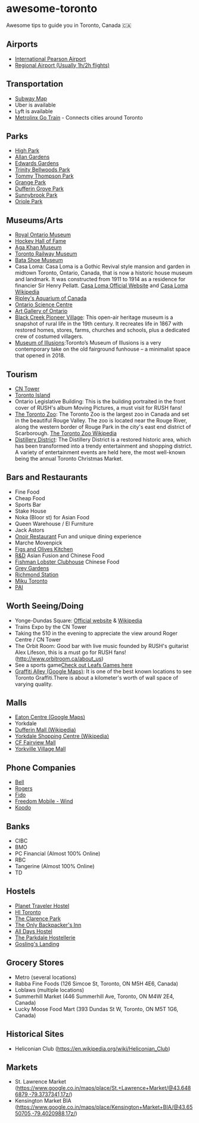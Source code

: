 ﻿# awesome-toronto
Awesome tips to guide you in Toronto, Canada 🇨🇦

## Airports
- [International Pearson Airport](https://www.torontopearson.com/)
- [Regional Airport (Usually 1h/2h flights)](https://www.portstoronto.com/)

## Transportation
- [Subway Map](http://www.ttc.ca/Subway/interactive_map/interactive_map.jsp#)
- Uber is available
- Lyft is available
- [Metrolinx Go Train](http://www.metrolinx.com/en/) - Connects cities around Toronto

## Parks
- [High Park](http://www.highparktoronto.com/)
- [Allan Gardens](https://www.toronto.ca/data/parks/prd/facilities/complex/41/index.html)
- [Edwards Gardens](https://torontobotanicalgarden.ca/get-gardening/public-gardens/edwards-gardens/)
- [Trinity Bellwoods Park](http://www.trinitybellwoods.ca/)
- [Tommy Thompson Park](https://tommythompsonpark.ca/)
- [Grange Park](http://grangeparktoronto.ca/grange-park-today/)
- [Dufferin Grove Park](https://www.toronto.ca/explore-enjoy/parks-gardens-beaches/)
- [Sunnybrook Park](https://www.toronto.ca/data/parks/prd/facilities/complex/28/index.html)
- [Oriole Park](https://www.toronto.ca/data/parks/prd/facilities/complex/245/index.html)

## Museums/Arts
- [Royal Ontario Museum](http://www.rom.on.ca/)
- [Hockey Hall of Fame](https://www.hhof.com/)
- [Aga Khan Museum](https://www.agakhanmuseum.org/)
- [Toronto Railway Museum](http://www.torontorailwaymuseum.ca/trm2018/)
- [Bata Shoe Museum](http://www.batashoemuseum.ca)
- Casa Loma: Casa Loma is a Gothic Revival style mansion and garden in midtown Toronto, Ontario, Canada, that is now a historic house museum and landmark. It was constructed from 1911 to 1914 as a residence for financier Sir Henry Pellatt.
[Casa Loma Official Website](http://casaloma.ca/) and [Casa Loma Wikipedia](https://en.wikipedia.org/wiki/Casa_Loma)
- [Ripley's Aquarium of Canada](https://www.ripleyaquariums.com/canada/)
- [Ontario Science Centre](https://www.ontariosciencecentre.ca/)
- [Art Gallery of Ontario](https://ago.ca/)
- [Black Creek Pioneer Village](https://blackcreek.ca/): This open-air heritage museum is a snapshot of rural life in the 19th century. It recreates life in 1867 with restored homes, stores, farms, churches and schools, plus a dedicated crew of costumed villagers.
- [Museum of Illusions](https://museumofillusions.ca/):Toronto’s Museum of Illusions is a very contemporary take on the old fairground funhouse – a minimalist space that opened in 2018.


## Tourism
- [CN Tower](http://www.cntower.ca/)
- [Toronto Island](http://www.torontoisland.com/)
- Ontario Legislative Building: This is the building portraited in the front cover of RUSH's album Moving Pictures, a must visit for RUSH fans!
- [The Toronto Zoo](http://www.torontozoo.com/): The Toronto Zoo is the largest zoo in Canada and set in the beautiful Rouge Valley. The zoo is located near the Rouge River, along the western border of Rouge Park in the city's east end district of Scarborough.
[The Toronto Zoo Wikipedia](https://en.wikipedia.org/wiki/Toronto_Zoo)
- [Distillery District](http://www.thedistillerydistrict.com/): The Distillery District is a restored historic area, which has been transformed into a trendy entertainment and shopping district. A variety of entertainment events are held here, the most well-known being the annual Toronto Christmas Market.


## Bars and Restaurants
- Fine Food
- Cheap Food
- Sports Bar
- Stake House
- Noka (Bloor st) for Asian Food
- Queen Warehouse / El Furniture
- Jack Astors
- [Onoir Restaurant](http://www.onoirtoronto.com/) Fun and unique dining experience
- Marche Movenpick
- [Figs and Olives Kitchen](http://figsnolives.ca/)
- [R&D](https://www.rdspadina.com/) Asian Fusion and Chinese Food
- [Fishman Lobster Clubhouse](https://flctoronto.com/) Chinese Food
- [Grey Gardens](http://www.greygardens.ca/)
- [Richmond Station](https://richmondstation.ca/)
- [Miku Toronto](https://mikutoronto.com/)
- [PAI](http://www.paitoronto.com/)

## Worth Seeing/Doing
- Yonge-Dundas Square: [Official website](http://www.ydsquare.ca/) & [Wikipedia](https://en.wikipedia.org/wiki/Yonge%E2%80%93Dundas_Square)
- Trains Expo by the CN Tower
- Taking the 510 in the evening to appreciate the view around Roger Centre / CN Tower
- The Orbit Room: Good bar with live music founded by RUSH's guitarist Alex Lifeson, this is a must go for RUSH fans! (http://www.orbitroom.ca/about_us)
- See a sports game[Check out Leafs Games here](https://www.nhl.com/mapleleafs/schedule/2018-09-01/ET)
- [Graffiti Alley (Google Maps)](https://www.google.ca/maps/place/Graffiti+Alley,+Toronto,+ON,+Canad%C3%A1/@43.6477094,-79.4016842,17z/data=!4m5!3m4!1s0x882b34dc5d1879bd:0xb1e3dea697e20389!8m2!3d43.6477085!4d-79.3995188): It is one of the best known locations to see Toronto Graffiti.There is about a kilometer's worth of wall space of varying quality.

## Malls
- [Eaton Centre (Google Maps)](https://goo.gl/maps/aQNcrhaPuh42)
- Yorkdale
- [Dufferin Mall (Wikipedia)](https://en.wikipedia.org/wiki/Dufferin_Mall)
- [Yorkdale Shopping Centre (Wikipedia)](https://en.wikipedia.org/wiki/Yorkdale_Shopping_Centre)
- [CF Fairview Mall](https://www.cfshops.com/fairview-mall.html?cid=lis_fvw_en_hp_gb)
- [Yorkville Village Mall](https://www.shopping-canada.com/shopping-malls-centers/ontario/toronto/hazelton-lanes)

## Phone Companies
- [Bell](https://www.bell.ca/)
- [Rogers](https://www.rogers.com/consumer/home)
- [Fido](http://www.fido.ca/)
- [Freedom Mobile - Wind](https://www.freedommobile.ca/)
- [Koodo](https://www.koodomobile.com/)

## Banks
- CIBC
- BMO
- PC Financial (Almost 100% Online)
- RBC
- Tangerine (Almost 100% Online)
- TD

## Hostels
- [Planet Traveler Hostel](https://theplanettraveler.com/)
- [HI Toronto](https://hihostels.ca/en/destinations/ontario/hi-toronto)
- [The Clarence Park](http://www.theclarencepark.com/)
- [The Only Backpacker's Inn](https://the-only-backpackers-inn.com/en-us)
- [All Days Hostel](http://www.alldayshostel.com/)
- [The Parkdale Hostellerie](http://www.theparkdale.ca/)
- [Gosling's Landing](http://www.goslingslanding.ca/)

## Grocery Stores
- Metro (several locations)
- Rabba Fine Foods (126 Simcoe St, Toronto, ON M5H 4E6, Canada)
- Loblaws (multiple locations)
- Summerhill Market (446 Summerhill Ave, Toronto, ON M4W 2E4, Canada)
- Lucky Moose Food Mart (393 Dundas St W, Toronto, ON M5T 1G6, Canada)

## Historical Sites
- Heliconian Club (https://en.wikipedia.org/wiki/Heliconian_Club)

## Markets
- St. Lawrence Market (https://www.google.co.in/maps/place/St.+Lawrence+Market/@43.6486879,-79.3737341,17z/)
- Kensington Market BIA (https://www.google.co.in/maps/place/Kensington+Market+BIA/@43.6550705,-79.4020988,17z/)
